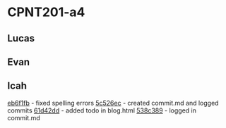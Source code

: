 # CPNT201-a4

## Lucas
[]()
[]()
[]()
[]()

## Evan
[]()
[]()
[]()
[]()

## Icah
[eb6f1fb](https://github.com/Icahpv/cpnt201-a4-1/commit/eb6f1fb0830762e4c0f59fb731302d1cc87f335c) - fixed spelling errors 
[5c526ec](https://github.com/lucas-cq/cpnt201-a4/commit/5c526ecc73a3c15a3077f479ca06c97cc2cddc3e) - created commit.md and logged commits 
[61d42dd](https://github.com/Icahpv/cpnt201-a4-1/commit/61d42dd2bfd28183bae133615025e14affab5df0) - added todo in blog.html 
[538c389](https://github.com/lucas-cq/cpnt201-a4/commit/538c389cbb009bb4d196f5ab15aa5c9459ce5854) - logged in commit.md